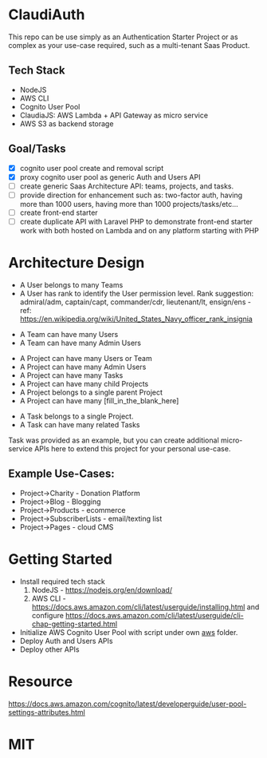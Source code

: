 # ClaudiAuth
This repo can be use simply as an Authentication Starter Project or as complex as your use-case required, such as a multi-tenant Saas Product.

## Tech Stack
* NodeJS
* AWS CLI
* Cognito User Pool
* ClaudiaJS: AWS Lambda + API Gateway as micro service
* AWS S3 as backend storage

## Goal/Tasks
- [x] cognito user pool create and removal script
- [x] proxy cognito user pool as generic Auth and Users API
- [ ] create generic Saas Architecture API: teams, projects, and tasks.
- [ ] provide direction for enhancement such as: two-factor auth, having more than 1000 users, having more than 1000 projects/tasks/etc...
- [ ] create front-end starter
- [ ] create duplicate API with Laravel PHP to demonstrate front-end starter work with both hosted on Lambda and on any platform starting with PHP

# Architecture Design
* A User belongs to many Teams
* A User has rank to identify the User permission level.  Rank suggestion: admiral/adm, captain/capt, commander/cdr, lieutenant/lt, ensign/ens - ref: https://en.wikipedia.org/wiki/United_States_Navy_officer_rank_insignia

>

* A Team can have many Users
* A Team can have many Admin Users

>

* A Project can have many Users or Team
* A Project can have many Admin Users
* A Project can have many Tasks
* A Project can have many child Projects
* A Project belongs to a single parent Project
* A Project can have many [fill_in_the_blank_here]

>

* A Task belongs to a single Project.
* A Task can have many related Tasks

Task was provided as an example, but you can create additional micro-service APIs here to extend this project for your personal use-case.

## Example Use-Cases:
* Project->Charity - Donation Platform
* Project->Blog - Blogging
* Project->Products - ecommerce
* Project->SubscriberLists - email/texting list
* Project->Pages - cloud CMS

# Getting Started
* Install required tech stack
  1. NodeJS - https://nodejs.org/en/download/
  2. AWS CLI - https://docs.aws.amazon.com/cli/latest/userguide/installing.html and configure https://docs.aws.amazon.com/cli/latest/userguide/cli-chap-getting-started.html
* Initialize AWS Cognito User Pool with script under own [aws](https://github.com/niiknow/ClaudiAuth/tree/master/aws) folder.
* Deploy Auth and Users APIs
* Deploy other APIs

# Resource
https://docs.aws.amazon.com/cognito/latest/developerguide/user-pool-settings-attributes.html

# MIT
